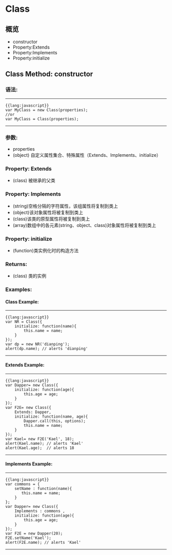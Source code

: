Class
=======
概览
------
- constructor
- Property:Extends
- Property:Implements
- Property:initialize

Class Method: constructor
---------

### 语法:

***
    {{lang:javascript}}
    var MyClass = new Class(properties);
    //or
    var MyClass = Class(properties);
***

### 参数:
 - properties
- (object) 自定义属性集合、特殊属性（Extends、Implements、initialize）

### Property: Extends
- (class) 被继承的父类

### Property: Implements
- (string)空格分隔的字符属性，该组属性将复制到类上
- (object)该对象属性将被复制到类上
- (class)该类的原型属性将被复制到类上
- (array)数组中的各元素(string、object、class)对象属性将被复制到类上

### Property: initialize
- (function)类实例化时的构造方法

### Returns:
- (class) 类的实例

### Examples:

#### Class Example:

***
    {{lang:javascript}}
    var NR = Class({
        initialize: function(name){
            this.name = name;
        }
    });
    var dp = new NR('dianping');
    alert(dp.name); // alerts 'dianping'
***

#### Extends Example:
***
    {{lang:javascript}}
    var Dapper= new Class({
        initialize: function(age){
            this.age = age;
        }
    });
    var F2E= new Class({
        Extends: Dapper,
        initialize: function(name, age){
            Dapper.call(this, options);
            this.name = name;
        }
    });
    var Kael= new F2E('Kael', 18);
    alert(Kael.name); // alerts 'Kael'
    alert(Kael.age);  // alerts 18
***

#### Implements Example:
***
    {{lang:javascript}}
    var commons = {
        setName : function(name){
           this.name = name;
        }
    };
    var Dapper= new Class({
        Implements : commons ,
        initialize: function(age){
            this.age = age;
        }
    });
    var F2E = new Dapper(20);
    F2E.setName('Kael');
    alert(F2E.name); // alerts 'Kael'
***

